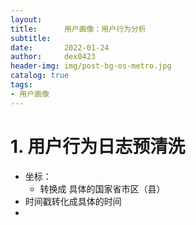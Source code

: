 ```yaml
---
layout:     
title:      用户画像：用户行为分析
subtitle:   
date:       2022-01-24
author:     dex0423
header-img: img/post-bg-os-metro.jpg
catalog: true
tags:
- 用户画像
---
```



# 1. 用户行为日志预清洗

- 坐标：
  - 转换成 具体的国家省市区（县）
- 时间戳转化成具体的时间
- 